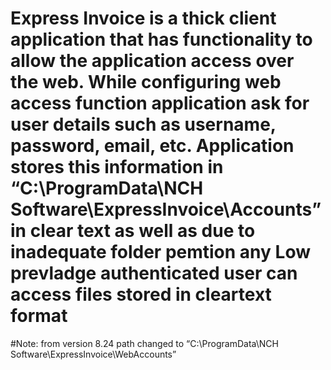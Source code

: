 # Express Invoice is a thick client application that has functionality to allow the application access over the web. While configuring web access function application ask for user details such as username, password, email, etc. Application stores this information in “C:\ProgramData\NCH Software\ExpressInvoice\Accounts” in clear text as well as due to inadequate folder pemtion any Low prevladge authenticated user can access files stored in cleartext format
#Note: from version 8.24 path changed to “C:\ProgramData\NCH Software\ExpressInvoice\WebAccounts”
